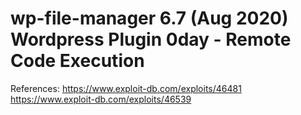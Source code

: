 # wp-file-manager 6.7 (Aug 2020) Wordpress Plugin 0day - Remote Code Execution

References: 
  https://www.exploit-db.com/exploits/46481
  https://www.exploit-db.com/exploits/46539
